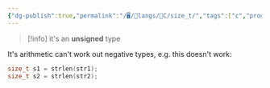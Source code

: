 ```yaml
---
{"dg-publish":true,"permalink":"/🖥/📜langs/🍊C/size_t/","tags":["c","programming"]}
---
```



>[!info] it's an **unsigned** type


It's arithmetic can't work out negative types, e.g. this doesn't work:

```c
size_t s1 = strlen(str1);
size_t s2 = strlen(str2);
```
